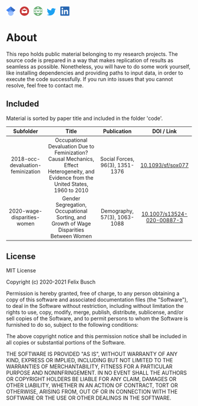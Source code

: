 
<a href="https://scholar.google.com/citations?user=AW--DlgAAAAJ"><img src="img/scholar.png" width="25"></a>
&nbsp;&nbsp;<a href="mailto:busch@soziologie.uzh.ch"><img src="img/mail.png" width="25"></a>
&nbsp;&nbsp;<a href="https://www.fbusch.org/"><img src="img/www.png" width="25"></a>
&nbsp;&nbsp;<a href="https://twitter.com/felixbusch3"><img src="img/twitter.png" width="25"></a>
&nbsp;&nbsp;<a href="https://www.linkedin.com/in/felix-busch-45157194/"><img src="img/linkedin.png" width="25"></a>

# About
This repo holds public material belonging to my research projects. The source code is prepared in a way that makes replication of results as seamless as possible. Nonetheless, you will have to do some work yourself, like installing dependencies and providing paths to input data, in order to execute the code successfully. If you run into issues that you cannot resolve, feel free to contact me.

## Included
Material is sorted by paper title and included in the folder 'code'.

| Subfolder  | Title | Publication  | DOI / Link |
|:-------------: |:---------------:| :-------------:|:-------------:|
| 2018-occ-devaluation-feminization | Occupational Devaluation Due to Feminization? Causal Mechanics, Effect Heterogeneity, and Evidence from the United States, 1960 to 2010 | Social Forces, 96(3), 1351-1376 | [10.1093/sf/sox077](https://doi.org/10.1093/sf/sox077) |
| 2020-wage-disparities-women     | Gender Segregation, Occupational Sorting, and Growth of Wage Disparities Between Women |  Demography, 57(3), 1063-1088   | [10.1007/s13524-020-00887-3](https://doi.org/10.1007/s13524-020-00887-3) |


## License
MIT License

Copyright (c) 2020-2021 Felix Busch

Permission is hereby granted, free of charge, to any person obtaining a copy
of this software and associated documentation files (the "Software"), to deal
in the Software without restriction, including without limitation the rights
to use, copy, modify, merge, publish, distribute, sublicense, and/or sell
copies of the Software, and to permit persons to whom the Software is
furnished to do so, subject to the following conditions:

The above copyright notice and this permission notice shall be included in all
copies or substantial portions of the Software.

THE SOFTWARE IS PROVIDED "AS IS", WITHOUT WARRANTY OF ANY KIND, EXPRESS OR
IMPLIED, INCLUDING BUT NOT LIMITED TO THE WARRANTIES OF MERCHANTABILITY,
FITNESS FOR A PARTICULAR PURPOSE AND NONINFRINGEMENT. IN NO EVENT SHALL THE
AUTHORS OR COPYRIGHT HOLDERS BE LIABLE FOR ANY CLAIM, DAMAGES OR OTHER
LIABILITY, WHETHER IN AN ACTION OF CONTRACT, TORT OR OTHERWISE, ARISING FROM,
OUT OF OR IN CONNECTION WITH THE SOFTWARE OR THE USE OR OTHER DEALINGS IN THE
SOFTWARE.
